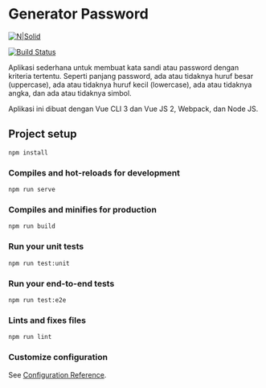 # Generator Password

[![N|Solid](https://cldup.com/dTxpPi9lDf.thumb.png)](https://nodesource.com/products/nsolid)

[![Build Status](https://travis-ci.org/joemccann/dillinger.svg?branch=master)](https://travis-ci.org/joemccann/dillinger)

Aplikasi sederhana untuk membuat kata sandi atau password dengan kriteria tertentu. Seperti panjang password, ada atau tidaknya huruf besar (uppercase), ada atau tidaknya huruf kecil (lowercase), ada atau tidaknya angka, dan ada atau tidaknya simbol.

Aplikasi ini dibuat dengan Vue CLI 3 dan Vue JS 2, Webpack, dan Node JS.

## Project setup

```
npm install
```

### Compiles and hot-reloads for development
```
npm run serve
```

### Compiles and minifies for production
```
npm run build
```

### Run your unit tests
```
npm run test:unit
```

### Run your end-to-end tests
```
npm run test:e2e
```

### Lints and fixes files
```
npm run lint
```

### Customize configuration
See [Configuration Reference](https://cli.vuejs.org/config/).

